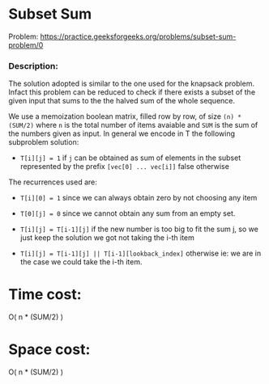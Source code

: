 # Subset Sum
Problem: https://practice.geeksforgeeks.org/problems/subset-sum-problem/0

### Description:
The solution adopted is similar to the one used for the knapsack problem.
Infact this problem can be reduced to check if there exists a subset of the given input that sums to the the halved sum of the whole sequence.

We use a memoization boolean matrix, filled row by row, of size `(n) * (SUM/2)` where `n` is the total number of items avaiable and `SUM` is the sum of the numbers given as input.
In general we encode in T the following subproblem solution:
- `T[i][j] = 1` if `j` can be obtained as sum of elements in the subset represented by the prefix `[vec[0] ... vec[i]]`
                    false otherwise

The recurrences used are:
- `T[i][0] = 1` since we can always obtain zero by not choosing any item
- `T[0][j] = 0` since we cannot obtain any sum from an empty set.

- `T[i][j] = T[i-1][j]` if the new number is too big to fit the sum j, so we just keep the solution we got not taking the i-th item
- `T[i][j] = T[i-1][j] || T[i-1][lookback_index]` otherwise ie: we are in the case we could take the i-th item.

# Time cost:
O( n * (SUM/2) )
# Space cost:
O( n * (SUM/2) )


